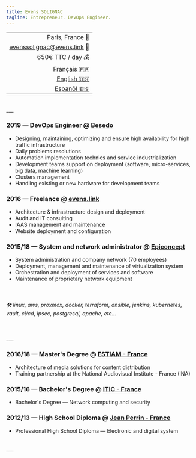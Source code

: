 ```yaml
---
title: Evens SOLIGNAC
tagline: Entrepreneur. DevOps Engineer.
---
```

||
|-:|
| Paris, France :office: |
| [evenssolignac@evens.link](#) :e-mail: |
| 650€ TTC / day :moneybag: |
| [Français :fr:](https://evens.link) |
| [English :us:](https://evens.link/en/) |
| [Espanõl :es:](https://evens.link/es/) |

<br />
___
<br />

<!-- ## Experiences -->

### 2019 — DevOps Engineer @ [Besedo](https://besedo.com/)
- Designing, maintaining, optimizing and ensure high availability for high traffic infrastructure
- Daily problems resolutions
- Automation implementation technics and service industrialization
- Development teams support on deployment (software, micro-services, big data, machine learning)
- Clusters management
- Handling existing or new hardware for development teams

### 2016 — Freelance @ [evens.link](#)
- Architecture & infrastructure design and deployment
- Audit and IT consulting
- IAAS management and maintenance
- Website deployment and configuration

### 2015/18 — System and network administrator @ [Epiconcept](https://www.epiconcept.fr)
- System administration and company network (70 employees)
- Deployment, management and maintenance of virtualization system
- Orchestration and deployment of services and software
- Maintenance of proprietary network equipment

<br />

<!-- ## Skills -->

###### :hammer_and_wrench: linux, aws, proxmox, docker, terraform, ansible, jenkins, kubernetes, vault, ci/cd, ipsec, postgresql, apache, etc...

<br />
___
<br />

<!-- ## Training -->

### 2016/18 — Master's Degree @ [ESTIAM - France](https://www.estiam.education)
- Architecture of media solutions for content distribution
- Training partnership at the National Audiovisual Institute - France (INA)

### 2015/16 — Bachelor's Degree @ [ITIC - France](https://www.iticparis.com)
- Bachelor's Degree — Network computing and security

### 2012/13 — High School Diploma @ [Jean Perrin - France](https://www.jeanperrin.org/portail/)
- Professional High School Diploma — Electronic and digital system
<br />
___
<br />
